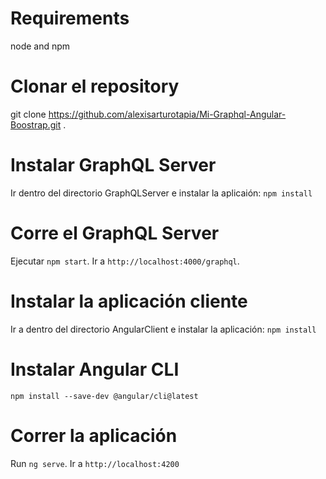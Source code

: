 # Requirements

node and npm

# Clonar el repository

git clone https://github.com/alexisarturotapia/Mi-Graphql-Angular-Boostrap.git .

# Instalar GraphQL Server

Ir dentro del directorio GraphQLServer e instalar la aplicaión: `npm install`

# Corre el GraphQL Server
Ejecutar `npm start`. Ir a  `http://localhost:4000/graphql`.

# Instalar la aplicación cliente

Ir a dentro del directorio AngularClient e instalar la aplicación: `npm install`

# Instalar Angular CLI
`npm install --save-dev @angular/cli@latest`

# Correr la aplicación
Run `ng serve`. Ir a `http://localhost:4200`
